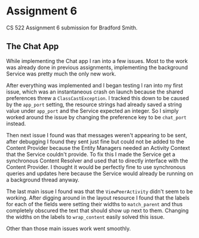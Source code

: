 # Assignment 6
CS 522 Assignment 6 submission for Bradford Smith.

## The Chat App

While implementing the Chat app I ran into a few issues. Most to the work was
already done in previous assignments, implementing the background Service was
pretty much the only new work.

After everything was implemented and I began testing I ran into my first issue,
which was an instantaneous crash on launch because the shared preferences threw
a `ClassCastException`. I tracked this down to be caused by the `app_port`
setting, the resource strings had already saved a string value under `app_port`
and the Service expected an integer. So I simply worked around the issue by
changing the preference key to be `chat_port` instead.

Then next issue I found was that messages weren't appearing to be sent, after
debugging I found they sent just fine but could not be added to the Content
Provider because the Entity Managers needed an Activity Context that the Service
couldn't provide. To fix this I made the Service get a synchronous Content
Resolver and used that to directly interface with the Content Provider. I
thought it would be perfectly fine to use synchronous queries and updates here
because the Service would already be running on a background thread anyway.

The last main issue I found was that the `ViewPeerActivity` didn't seem to be
working. After digging around in the layout resource I found that the labels for
each of the fields were setting their widths to `match_parent` and thus
completely obscured the text that should show up next to them. Changing the
widths on the labels to `wrap_content` easily solved this issue.

Other than those main issues work went smoothly.
